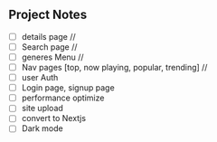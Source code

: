 ## Project Notes

- [ ] details page //
- [ ] Search page //
- [ ] generes Menu //
- [ ] Nav pages [top, now playing, popular, trending] //
- [ ] user Auth
- [ ] Login page, signup page
- [ ] performance optimize
- [ ] site upload
- [ ] convert to Nextjs
- [ ] Dark mode
